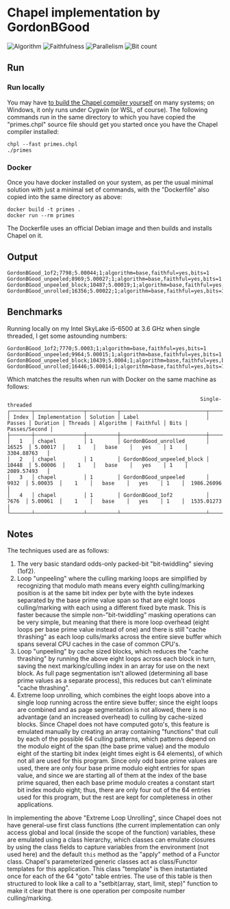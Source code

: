 # Chapel implementation by GordonBGood

![Algorithm](https://img.shields.io/badge/Algorithm-base-green)
![Faithfulness](https://img.shields.io/badge/Faithful-yes-green)
![Parallelism](https://img.shields.io/badge/Parallel-no-green)
![Bit count](https://img.shields.io/badge/Bits-1-green)

## Run

### Run locally

You may have [to build the Chapel compiler yourself](https://chapel-lang.org/docs/usingchapel/QUICKSTART.html) on many systems; on Windows, it only runs under Cygwin (or WSL, of course). The following commands run in the same directory to which you have copied the "primes.chpl" source file should get you started once you have the Chapel compiler installed:

```
chpl --fast primes.chpl
./primes
```

### Docker

Once you have docker installed on your system, as per the usual minimal solution with just a minimal set of commands, with the "Dockerfile" also copied into the same directory as above:

```
docker build -t primes .
docker run --rm primes
```

The Dockerfile uses an official Debian image and then builds and installs Chapel on it.

## Output
```
GordonBGood_1of2;7798;5.00044;1;algorithm=base,faithful=yes,bits=1
GordonBGood_unpeeled;8969;5.00027;1;algorithm=base,faithful=yes,bits=1
GordonBGood_unpeeled_block;10487;5.00019;1;algorithm=base,faithful=yes,bits=1
GordonBGood_unrolled;16356;5.00022;1;algorithm=base,faithful=yes,bits=1
```

## Benchmarks

Running locally on my Intel SkyLake i5-6500 at 3.6 GHz when single threaded, I get some astounding numbers:

```
GordonBGood_1of2;7770;5.0003;1;algorithm=base,faithful=yes,bits=1
GordonBGood_unpeeled;9964;5.00015;1;algorithm=base,faithful=yes,bits=1
GordonBGood_unpeeled_block;10439;5.0004;1;algorithm=base,faithful=yes,bits=1
GordonBGood_unrolled;16446;5.00014;1;algorithm=base,faithful=yes,bits=1
```
Which matches the results when run with Docker on the same machine as follows:

```
                                                               Single-threaded                                                                
┌───────┬────────────────┬──────────┬────────────────────────────┬────────┬──────────┬─────────┬───────────┬──────────┬──────┬───────────────┐
│ Index │ Implementation │ Solution │ Label                      │ Passes │ Duration │ Threads │ Algorithm │ Faithful │ Bits │ Passes/Second │
├───────┼────────────────┼──────────┼────────────────────────────┼────────┼──────────┼─────────┼───────────┼──────────┼──────┼───────────────┤
│   1   │ chapel         │ 1        │ GordonBGood_unrolled       │ 16525  │ 5.00017  │    1    │   base    │   yes    │ 1    │  3304.88763   │
│   2   │ chapel         │ 1        │ GordonBGood_unpeeled_block │ 10448  │ 5.00006  │    1    │   base    │   yes    │ 1    │  2089.57493   │
│   3   │ chapel         │ 1        │ GordonBGood_unpeeled       │  9932  │ 5.00035  │    1    │   base    │   yes    │ 1    │  1986.26096   │
│   4   │ chapel         │ 1        │ GordonBGood_1of2           │  7676  │ 5.00061  │    1    │   base    │   yes    │ 1    │  1535.01273   │
└───────┴────────────────┴──────────┴────────────────────────────┴────────┴──────────┴─────────┴───────────┴──────────┴──────┴───────────────┘
```

## Notes

The techniques used are as follows:

1. The very basic standard odds-only packed-bit "bit-twiddling" sieving (1of2).
2. Loop "unpeeling" where the culling marking loops are simplified by recognizing that modulo math means every eighth culling/marking position is at the same bit index per byte with the byte indexes separated by the base prime value span so that are eight loops culling/marking with each using a different fixed byte mask.  This is faster because the simple non-"bit-twiddling" masking operations can be very simple, but meaning that there is more loop overhead (eight loops per base prime value instead of one) and there is still "cache thrashing" as each loop culls/marks across the entire sieve buffer which spans several CPU caches in the case of common CPU's.
3. Loop "unpeeling" by cache sized blocks, which reduces the "cache thrashing" by running the above eight loops across each block in turn, saving the next marking/culling index in an array for use on the next block.  As full page segmentation isn't allowed (determining all base prime values as a separate process), this reduces but can't eliminate "cache thrashing".
4. Extreme loop unrolling, which combines the eight loops above into a single loop running across the entire sieve buffer; since the eight loops are combined and as page segmentation is not allowed, there is no advantage (and an increased overhead) to culling by cache-sized blocks.  Since Chapel does not have computed goto's, this feature is emulated manually by creating an array containing "functions" that cull by each of the possible 64 culling patterns, which patterns depend on the modulo eight of the span (the base prime value) and the modulo eight of the starting bit index (eight times eight is 64 elements), of which not all are used for this program.  Since only odd base prime values are used, there are only four base prime modulo eight entries for span value, and since we are starting all of them at the index of the base prime squared, then each base prime modulo creates a constant start bit index modulo eight; thus, there are only four out of the 64 entries used for this program, but the rest are kept for completeness in other applications.

In implementing the above "Extreme Loop Unrolling", since Chapel does not have general-use first class functions (the current implementation can only access global and local (inside the scope of the function) variables, these are emulated using a class hierarchy, which classes can emulate closures by using the class fields to capture variables from the environment (not used here) and the default `this` method as the "apply" method of a Functor class.  Chapel's parameterized generic classes act as class/Functor templates for this application.  This class "template" is then instantiated once for each of the 64 "goto" table entries.  The use of this table is then structured to look like a call to a "setbit(array, start, limit, step)" function to make it clear that there is one operation per composite number culling/marking.
